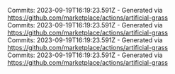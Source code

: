 Commits: 2023-09-19T16:19:23.591Z - Generated via https://github.com/marketplace/actions/artificial-grass
<br>
Commits: 2023-09-19T16:19:23.591Z - Generated via https://github.com/marketplace/actions/artificial-grass
<br>
Commits: 2023-09-19T16:19:23.591Z - Generated via https://github.com/marketplace/actions/artificial-grass
<br>
Commits: 2023-09-19T16:19:23.591Z - Generated via https://github.com/marketplace/actions/artificial-grass
<br>
